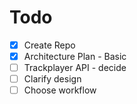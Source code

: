 # Todo

- [x] Create Repo
- [x] Architecture Plan - Basic
- [ ] Trackplayer API - decide
- [ ] Clarify design
- [ ] Choose workflow  

